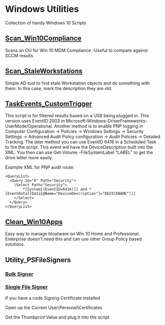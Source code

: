 # Windows Utilities
Collection of handy Windows 10 Scripts

## [Scan_Win10Compliance](https://github.com/userVII/Windows-10-Utilities/blob/master/Scan_Win10Compliance.ps1)
Scans an OU for Win 10 MDM Compliance
-Useful to compare against SCCM results

## [Scan_StaleWorkstations](https://github.com/userVII/Windows-Utilities/blob/master/Scan_StaleWorkstations.ps1)
Simple AD tool to find stale Workstation objects and do something with them. In this case, mark the description they are old.

## [TaskEvents_CustomTrigger](https://github.com/userVII/Windows-10-Utilities/blob/master/TaskEvents_CustomTrigger.ps1)
This script is for filtered results based on a USB being plugged in. This version uses 
EventID 2003 in Microsoft-Windows-DriverFrameworks-UserMode/Operational. Another method is
to enable PNP logging in Computer Configuration -> Policies -> Windows Settings ->
Security Settings -> Advanced Audit Policy configuration -> Audit Policies -> Detailed Tracking.
The later method you can use EventID 6416 in a Scheduled Task to fire the script. This event will have 
the DeviceDescription built into the XML. You then can use Get-Volume -FileSystemLabel "LABEL" to get
the drive letter more easily.

Example XML for PNP audit route:
```
<QueryList>
  <Query Id="0" Path="Security">
    \Select Path="Security">
        *[System[(EventID=6416)]] and *[EventData[(Data[@Name="DeviceDescription"]="DEVICENAME")]]
    </Select>
  </Query>
</QueryList>
```
## [Clean_Win10Apps](https://github.com/userVII/Windows-10-Utilities/blob/master/Clean_Win10Apps.ps1)
Easy way to manage bloatware on Win 10 Home and Professional. Enterprise doesn't need this and can use other Group Policy based solutions.

## Utility_PSFileSigners
### [Bulk Signer](https://github.com/userVII/Windows-10-Utilities/blob/master/Utility_BulkPSFileSigner.ps1)
### [Single File Signer](https://github.com/userVII/Windows-Utilities/blob/master/Utility_SinglePSFileSigner.ps1)
If you have a code Signing Certificate installed

Open up the Current User\Personal\Certificates

Get the Thumbprint Value and plug it into the script
